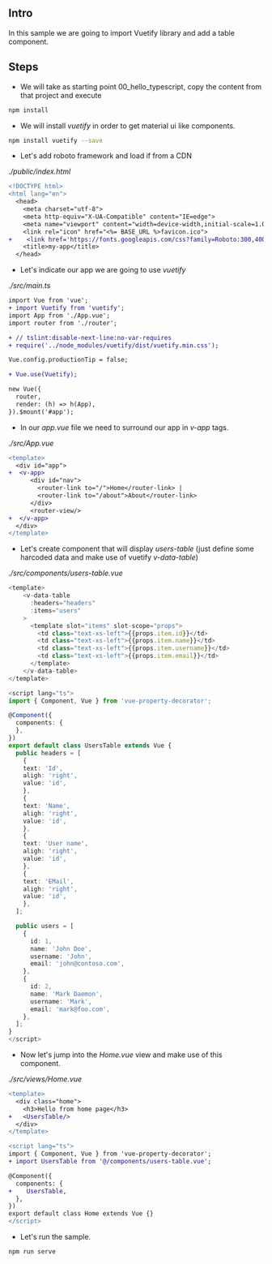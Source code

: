 ## Intro

In this sample we are going to import Vuetify library and add a table component.

## Steps

- We will take as starting point 00_hello_typescript, copy the content from that project and execute

```bash
npm install
``` 

- We will install _vuetify_ in order to get material ui like components.

```bash
npm install vuetify --save
```

- Let's add roboto framework and load if from a CDN

_./public/index.html_

```diff
<!DOCTYPE html>
<html lang="en">
  <head>
    <meta charset="utf-8">
    <meta http-equiv="X-UA-Compatible" content="IE=edge">
    <meta name="viewport" content="width=device-width,initial-scale=1.0">
    <link rel="icon" href="<%= BASE_URL %>favicon.ico">
+    <link href='https://fonts.googleapis.com/css?family=Roboto:300,400,500,700|Material+Icons' rel='stylesheet' type='text/css'>
    <title>my-app</title>
  </head>
```

- Let's indicate our app we are going to use _vuetify_

_./src/main.ts_

```diff
import Vue from 'vue';
+ import Vuetify from 'vuetify';
import App from './App.vue';
import router from './router';

+ // tslint:disable-next-line:no-var-requires
+ require('../node_modules/vuetify/dist/vuetify.min.css');

Vue.config.productionTip = false;

+ Vue.use(Vuetify);

new Vue({
  router,
  render: (h) => h(App),
}).$mount('#app');
```
- In our _app.vue_ file we need to surround our app in _v-app_ tags.

_./src/App.vue_

```diff
<template>
  <div id="app">
+  <v-app>
      <div id="nav">
        <router-link to="/">Home</router-link> |
        <router-link to="/about">About</router-link>
      </div>
      <router-view/>
+  </v-app>
  </div>
</template>
```
- Let's create component that will display _users-table_ (just define some harcoded data 
and make use of vuetify _v-data-table_)

_./src/components/users-table.vue_

```typescript
<template>
    <v-data-table
      :headers="headers"
      :items="users"
    >
      <template slot="items" slot-scope="props">
        <td class="text-xs-left">{{props.item.id}}</td>
        <td class="text-xs-left">{{props.item.name}}</td>
        <td class="text-xs-left">{{props.item.username}}</td>
        <td class="text-xs-left">{{props.item.email}}</td>
      </template>
    </v-data-table>
</template>

<script lang="ts">
import { Component, Vue } from 'vue-property-decorator';

@Component({
  components: {
  },
})
export default class UsersTable extends Vue {
  public headers = [
    {
    text: 'Id',
    aligh: 'right',
    value: 'id',
    },
    {
    text: 'Name',
    aligh: 'right',
    value: 'id',
    },
    {
    text: 'User name',
    aligh: 'right',
    value: 'id',
    },
    {
    text: 'EMail',
    aligh: 'right',
    value: 'id',
    },
  ];

  public users = [
    {
      id: 1,
      name: 'John Doe',
      username: 'John',
      email: 'john@contoso.com',
    },
    {
      id: 2,
      name: 'Mark Daemon',
      username: 'Mark',
      email: 'mark@foo.com',
    },
  ];
}
</script>
```

- Now let's jump into the _Home.vue_ view and make use of this component.

_./src/views/Home.vue_

```diff
<template>
  <div class="home">
    <h3>Hello from home page</h3>   
+   <UsersTable/>     
  </div>
</template>

<script lang="ts">
import { Component, Vue } from 'vue-property-decorator';
+ import UsersTable from '@/components/users-table.vue';

@Component({
  components: {
+    UsersTable,
  },
})
export default class Home extends Vue {}
</script>
```

- Let's run the sample.

```bash
npm run serve
```